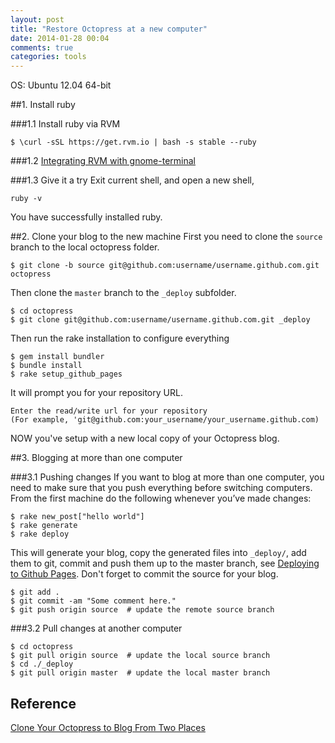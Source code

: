 ```yaml
---
layout: post
title: "Restore Octopress at a new computer"
date: 2014-01-28 00:04
comments: true
categories: tools
---
```

OS: Ubuntu 12.04 64-bit

##1. Install ruby

###1.1 Install ruby via RVM

    $ \curl -sSL https://get.rvm.io | bash -s stable --ruby

###1.2 [Integrating RVM with gnome-terminal](https://rvm.io/integration/gnome-terminal)

###1.3 Give it a try
Exit current shell, and open a new shell,

    ruby -v

You have successfully installed ruby.


##2. Clone your blog to the new machine
First you need to clone the `source` branch to the local octopress folder.

    $ git clone -b source git@github.com:username/username.github.com.git octopress

<!-- more -->
Then clone the `master` branch to the `_deploy` subfolder.

    $ cd octopress
    $ git clone git@github.com:username/username.github.com.git _deploy 

Then run the rake installation to configure everything

    $ gem install bundler
    $ bundle install
    $ rake setup_github_pages

It will prompt you for your repository URL.

    Enter the read/write url for your repository
    (For example, 'git@github.com:your_username/your_username.github.com)

NOW you've setup with a new local copy of your Octopress blog.

##3. Blogging at more than one computer

###3.1 Pushing changes
If you want to blog at more than one computer, you need to make sure that you push everything before switching computers. From the first machine do the following whenever you’ve made changes:

    $ rake new_post["hello world"] 
    $ rake generate
    $ rake deploy

This will generate your blog, copy the generated files into `_deploy/`, add them to git, commit and push them up to the master branch, see [Deploying to Github Pages](http://octopress.org/docs/deploying/github/). 
Don't forget to commit the source for your blog.

    $ git add .
    $ git commit -am "Some comment here." 
    $ git push origin source  # update the remote source branch 

###3.2 Pull changes at another computer

    $ cd octopress
    $ git pull origin source  # update the local source branch
    $ cd ./_deploy
    $ git pull origin master  # update the local master branch

## Reference
[Clone Your Octopress to Blog From Two Places](http://blog.zerosharp.com/clone-your-octopress-to-blog-from-two-places/)

